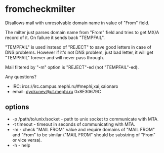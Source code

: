fromcheckmilter
===============

Disallows mail with unresolvable domain name in value of "From" field.

The milter just parses domain name from "From" field and tries to get MX/A
record of it. On failure it sends back "TEMPFAIL".

"TEMPFAIL" is used instead of "REJECT" to save good letters in case of
DNS problems. However if it's not DNS problem, just bad letter, it will get
"TEMPFAIL" forever and will never pass through.

Mail filtered by "-m" option is "REJECT"-ed (not "TEMPFAIL"-ed).

Any questions?
 - IRC: ircs://irc.campus.mephi.ru/#mephi,xai,xaionaro
 - email: <dyokunev@ut.mephi.ru> 0x8E30679C


options
-------

 - -p /path/to/unix/socket - path to unix socket to communicate with MTA.
 - -t timeout - timeout in seconds of communicating with MTA.
 - -m - check "MAIL FROM" value and require domains of "MAIL FROM" and "From"
to be similar ("MAIL FROM" should be substring of "From" or vice versa).
 - -h - help

